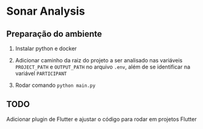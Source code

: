 # Sonar Analysis

## Preparação do ambiente

1. Instalar python e docker

2. Adicionar caminho da raiz do projeto a ser analisado nas variáveis `PROJECT_PATH` e `OUTPUT_PATH` no arquivo `.env`, além de se identificar na variável `PARTICIPANT`

3. Rodar comando `python main.py`

## TODO

Adicionar plugin de Flutter e ajustar o código para rodar em projetos Flutter
